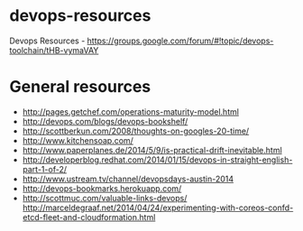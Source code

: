 devops-resources
================

Devops Resources - https://groups.google.com/forum/#!topic/devops-toolchain/tHB-vymaVAY

General resources
================

* http://pages.getchef.com/operations-maturity-model.html
* http://devops.com/blogs/devops-bookshelf/
* http://scottberkun.com/2008/thoughts-on-googles-20-time/
* http://www.kitchensoap.com/
* http://www.paperplanes.de/2014/5/9/is-practical-drift-inevitable.html
* http://developerblog.redhat.com/2014/01/15/devops-in-straight-english-part-1-of-2/
* http://www.ustream.tv/channel/devopsdays-austin-2014
* http://devops-bookmarks.herokuapp.com/
* http://scottmuc.com/valuable-links-devops/
http://marceldegraaf.net/2014/04/24/experimenting-with-coreos-confd-etcd-fleet-and-cloudformation.html
